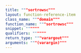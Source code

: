 ```yaml
---
title: """sortrowsc"""
layout: function-reference-item
class_name: """domain"""
function_name: """sortrowsc"""
snippet: """"""
qualifiers: """"""
return_type: """varargout"""
arguments: """(varargin)"""
---
```


